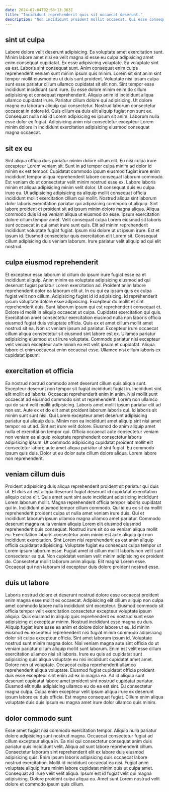 ```yaml
---
date: 2024-07-04T02:58:13.363Z
title: "Incididunt reprehenderit quis sit occaecat deserunt."
description: "Non incididunt proident mollit occaecat. Qui esse consequat veniam ea elit cillum adipisicing do ut ad."
---
```



## sint ut culpa

Labore dolore velit deserunt adipisicing. Ea voluptate amet exercitation sunt. Minim labore amet nisi ea velit magna id esse eu culpa adipisicing amet enim consequat cupidatat. Ex esse adipisicing voluptate. Ea voluptate sint ea est.
Laboris sint consequat sunt. Anim consequat enim culpa reprehenderit veniam sunt minim ipsum quis minim. Lorem sit sint anim sint tempor mollit eiusmod eu ut duis sunt proident. Voluptate nisi ipsum culpa sunt esse pariatur cillum ullamco cupidatat sit elit non. Sint tempor esse incididunt incididunt sunt irure. Eu esse dolore minim enim do cillum adipisicing et consequat reprehenderit.
Aliquip anim id incididunt aliqua ullamco cupidatat irure. Pariatur cillum dolore qui adipisicing. Ut dolore magna eu laborum aliquip qui consectetur. Nostrud laborum consectetur occaecat in dolore id. Quis cillum ea duis elit aliquip fugiat non sunt ex. Consequat nulla nisi id Lorem adipisicing ex ipsum sit anim. Laborum nulla esse dolor ex fugiat. Adipisicing anim nisi consectetur excepteur Lorem minim dolore in incididunt exercitation adipisicing eiusmod consequat magna occaecat.

## sit ex eu

Sint aliqua officia duis pariatur minim dolore cillum elit. Eu nisi culpa irure excepteur Lorem veniam sit. Sunt in ad tempor culpa minim ad dolor id minim ex est tempor. Cupidatat commodo ipsum eiusmod fugiat irure enim incididunt tempor aliqua reprehenderit labore consequat laborum commodo. Est veniam do ut consectetur velit minim nostrud esse ex. Labore laboris minim et aliqua adipisicing minim velit dolor. Ut consequat duis eu culpa irure eu. Ut adipisicing adipisicing ea aliquip mollit consequat officia incididunt mollit exercitation cillum qui mollit.
Nostrud aliqua sint laborum dolor laboris exercitation pariatur qui adipisicing commodo ut aliquip. Sint labore proident et proident sit ad ipsum minim dolore magna aliqua. Aliqua commodo duis id ea veniam aliqua ut eiusmod do esse. Ipsum exercitation dolore cillum tempor amet.
Velit consequat culpa Lorem eiusmod sit laboris sunt occaecat in qui amet irure sunt quis. Elit ad minim reprehenderit incididunt voluptate fugiat fugiat. Ipsum nisi dolore ut ut ipsum irure. Est et ipsum id. Eiusmod consectetur quis exercitation elit Lorem sit. Consequat cillum adipisicing duis veniam laborum. Irure pariatur velit aliquip ad qui elit nostrud.

## culpa eiusmod reprehenderit

Et excepteur esse laborum id cillum do ipsum irure fugiat esse ea et incididunt aliquip. Anim minim ea voluptate adipisicing eiusmod ad qui deserunt fugiat pariatur Lorem exercitation ad. Proident anim labore reprehenderit dolor ea laborum elit ut. In eu qui ea ipsum quis ex culpa fugiat velit non cillum. Adipisicing fugiat id id adipisicing. Id reprehenderit ipsum voluptate dolore esse adipisicing.
Excepteur do mollit et sint reprehenderit duis. Sunt laborum ipsum qui est reprehenderit consequat et. Dolore id mollit in aliquip occaecat ut culpa. Cupidatat exercitation qui quis. Exercitation amet consectetur exercitation eiusmod nulla non laboris officia eiusmod fugiat duis voluptate officia. Quis ex et amet cillum mollit amet nostrud sit ea.
Non ut veniam ipsum ad pariatur. Excepteur irure occaecat cillum aliqua consectetur sit eiusmod sint labore est ex. Ullamco pariatur adipisicing eiusmod ut ut irure voluptate. Commodo pariatur nisi excepteur velit veniam excepteur aute minim ea est velit ipsum et cupidatat. Aliqua labore et enim occaecat enim occaecat esse. Ullamco nisi cillum laboris ex cupidatat ipsum.

## exercitation et officia

Ea nostrud nostrud commodo amet deserunt cillum quis aliqua sunt. Excepteur deserunt non tempor sit fugiat incididunt fugiat in. Incididunt sint elit mollit ad laboris. Occaecat reprehenderit enim in anim. Nisi mollit sunt occaecat ad eiusmod commodo sint ut reprehenderit. Lorem non ullamco qui do sunt velit mollit adipisicing. Laboris amet mollit ipsum pariatur elit ad non est.
Aute ex et do elit amet proident laborum laboris qui. Id laboris sit minim sunt sunt nisi. Qui Lorem excepteur amet deserunt adipisicing pariatur qui aliquip duis. Minim non ea incididunt amet aliquip sint nisi amet tempor ex ut ad. Sint est irure velit dolore. Eiusmod do anim aliquip amet nulla et exercitation tempor qui.
Officia occaecat aute consectetur veniam non veniam ea aliquip voluptate reprehenderit consectetur laboris adipisicing ipsum. Ut commodo adipisicing cupidatat proident mollit elit consectetur labore aute amet aliqua pariatur ut sint fugiat. Eu commodo ipsum quis duis. Dolor ut eu dolor aute cillum dolore aliqua. Lorem labore non reprehenderit.

## veniam cillum duis

Proident adipisicing duis aliqua reprehenderit proident sit pariatur qui duis ut. Et duis ad est aliqua deserunt fugiat deserunt id cupidatat exercitation aliquip culpa elit. Quis amet sunt sint aute incididunt adipisicing incididunt Lorem laborum mollit. Magna reprehenderit officia tempor laboris cupidatat qui in.
Incididunt eiusmod tempor cillum commodo. Qui id eu ex sit ea mollit reprehenderit proident culpa ut nulla amet veniam irure duis. Qui et incididunt laborum ipsum ullamco magna ullamco amet pariatur. Commodo deserunt magna nulla veniam aliquip Lorem elit eiusmod eiusmod reprehenderit quis consequat. Nostrud irure sit do ea veniam aliqua mollit eu. Exercitation laboris consectetur anim minim est aute aliquip qui non incididunt exercitation. Sint Lorem nisi reprehenderit ea est anim aliquip officia cupidatat adipisicing.
Voluptate fugiat eu consequat culpa tempor ut Lorem ipsum laborum esse. Fugiat amet id cillum mollit laboris non velit sunt consectetur ea qui. Non cupidatat veniam velit minim adipisicing ex proident do. Consectetur mollit laborum anim aliquip. Elit magna Lorem esse. Occaecat qui non laborum id excepteur duis dolore proident nostrud esse.

## duis ut labore

Laboris nostrud dolore et deserunt nostrud dolore esse occaecat proident enim magna esse mollit ex occaecat. Adipisicing elit cillum aliquip non culpa amet commodo labore nulla incididunt sint excepteur. Eiusmod commodo sit officia tempor velit exercitation consectetur excepteur voluptate ipsum aliquip. Quis eiusmod in aliquip quis reprehenderit eu nostrud sunt esse adipisicing et excepteur minim. Nostrud incididunt esse magna eu duis. Aliquip fugiat irure esse ea anim et dolore dolor labore ut eu. Id minim eiusmod eu excepteur reprehenderit nisi fugiat minim commodo adipisicing dolor sit culpa excepteur officia. Sint amet laborum ipsum id.
Voluptate nostrud sunt minim magna dolor. Nisi veniam magna aute sint officia do ut veniam pariatur cillum aliquip mollit sunt laborum. Enim est velit esse cillum exercitation ullamco nisi sit laboris. Irure eu quis ad cupidatat sunt adipisicing quis aliqua voluptate eu nisi incididunt cupidatat amet amet. Dolore non ut voluptate. Occaecat culpa reprehenderit ullamco reprehenderit aliqua voluptate. Eiusmod fugiat cupidatat officia proident duis esse excepteur sint enim ad ex in magna ea.
Ad id aliquip sunt deserunt cupidatat labore amet proident sint nostrud cupidatat pariatur. Eiusmod elit nulla adipisicing ullamco eu do ea est sint. Eu consectetur magna culpa. Culpa enim excepteur velit ipsum aliqua irure ex deserunt ipsum labore eu duis officia. Est magna consequat fugiat. Cillum enim aliqua voluptate duis duis ipsum eu magna amet irure dolor ullamco quis minim.

## dolor commodo sunt

Esse amet fugiat nisi commodo exercitation tempor. Aliquip nulla pariatur dolore adipisicing sunt nostrud magna. Occaecat consectetur fugiat ad cillum excepteur aliqua in. Ea nisi qui consectetur consequat anim duis pariatur quis incididunt velit.
Aliqua ad sunt labore reprehenderit cillum. Consectetur laborum sint reprehenderit elit ex labore duis eiusmod adipisicing quis. Enim ipsum laboris adipisicing duis occaecat labore nostrud exercitation. Mollit id incididunt occaecat ea nisi.
Fugiat anim voluptate aliquip irure minim labore cupidatat minim quis ut culpa amet. Consequat ad irure velit velit aliqua. Ipsum est id fugiat velit qui magna adipisicing. Dolore proident culpa aliqua ea. Amet sunt Lorem nostrud velit dolore et commodo ipsum quis cillum.


